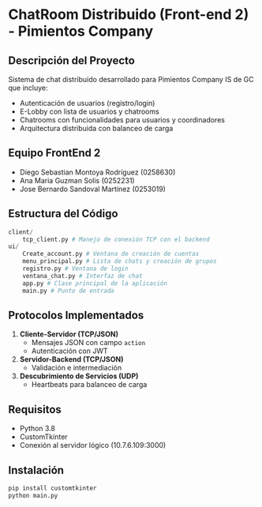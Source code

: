 # ChatRoom Distribuido (Front-end 2) - Pimientos Company

## Descripción del Proyecto
Sistema de chat distribuido desarrollado para Pimientos Company IS de GC que incluye:
- Autenticación de usuarios (registro/login)
- E-Lobby con lista de usuarios y chatrooms
- Chatrooms con funcionalidades para usuarios y coordinadores
- Arquitectura distribuida con balanceo de carga

## Equipo FrontEnd 2
- Diego Sebastian Montoya Rodríguez (0258630)
- Ana Maria Guzman Solis (0252231)
- Jose Bernardo Sandoval Martinez (0253019)

## Estructura del Código
```python
client/
    tcp_client.py # Manejo de conexión TCP con el backend
ui/
    Create_account.py # Ventana de creación de cuentas
    menu_principal.py # Lista de chats y creación de grupos
    registro.py # Ventana de login
    ventana_chat.py # Interfaz de chat
    app.py # Clase principal de la aplicación
    main.py # Punto de entrada
````
## Protocolos Implementados
1. **Cliente-Servidor (TCP/JSON)**
   - Mensajes JSON con campo `action`
   - Autenticación con JWT
2. **Servidor-Backend (TCP/JSON)**
   - Validación e intermediación
3. **Descubrimiento de Servicios (UDP)**
   - Heartbeats para balanceo de carga

## Requisitos
- Python 3.8
- CustomTkinter
- Conexión al servidor lógico (10.7.6.109:3000)

## Instalación
```bash
pip install customtkinter
python main.py
